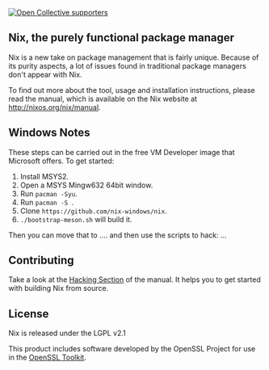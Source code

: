 [![Open Collective supporters](https://opencollective.com/nixos/tiers/supporter/badge.svg?label=Supporters&color=brightgreen)](https://opencollective.com/nixos)

Nix, the purely functional package manager
------------------------------------------

Nix is a new take on package management that is fairly unique. Because of its
purity aspects, a lot of issues found in traditional package managers don't
appear with Nix.

To find out more about the tool, usage and installation instructions, please
read the manual, which is available on the Nix website at
<http://nixos.org/nix/manual>.

## Windows Notes

These steps can be carried out in the free VM Developer image that Microsoft offers.
To get started:

1. Install MSYS2.
2. Open a MSYS Mingw632 64bit window.
3. Run `pacman -Syu`.
4. Run `pacman -S `.
5. Clone `https://github.com/nix-windows/nix`.
6. `./bootstrap-meson.sh` will build it.

Then you can move that to .... and then use the scripts to hack:
...

## Contributing

Take a look at the [Hacking Section](http://nixos.org/nix/manual/#chap-hacking)
of the manual. It helps you to get started with building Nix from source.

## License

Nix is released under the LGPL v2.1

This product includes software developed by the OpenSSL Project for
use in the [OpenSSL Toolkit](http://www.OpenSSL.org/).
